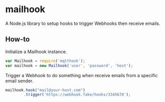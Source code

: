 # mailhook
A Node.js library to setup hooks to trigger Webhooks then receive emails.

## How-to
Initialize a Mailhook instance.
```js
var Mailhook = require('mqtthook');
var mailhook = new Mailhook('user', 'password', 'host');
```

Trigger a Webhook to do something when receive emails from a specific email sender.
```js
mailhook.hook("mail@your-host.com")
        .trigger('https://webhook.fake/hooks/3345678');
```
